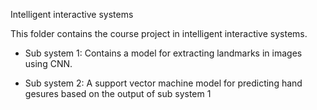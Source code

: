 Intelligent interactive systems

This folder contains the course project in intelligent interactive systems.

* Sub system 1: Contains a model for extracting landmarks in images using CNN.

* Sub system 2: A support vector machine model for predicting hand gesures based on the output of sub system 1
